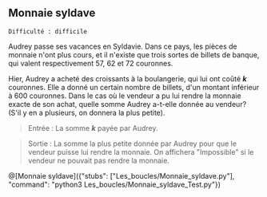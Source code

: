 ## Monnaie syldave 
`Difficulté : difficile`

Audrey passe ses vacances en Syldavie. Dans ce pays, les pièces de monnaie n'ont plus cours, et il n'existe que trois sortes de billets de banque, qui valent respectivement 57, 62 et 72 couronnes. 

Hier, Audrey a acheté des croissants à la boulangerie, qui lui ont coûté ***k*** couronnes. Elle a donné un certain nombre de billets, d'un montant inférieur à 600 couronnes. Dans le cas où le vendeur a pu lui rendre la monnaie exacte de son achat, quelle somme Audrey a-t-elle donnée au vendeur? (S'il y en a plusieurs, on donnera la plus petite).

> Entrée : La somme ***k*** payée par Audrey.

> Sortie : La somme la plus petite donnée par Audrey pour que le vendeur puisse lui rendre la monnaie. On affichera "Impossible" si le vendeur ne pouvait pas rendre la monnaie.

@[Monnaie syldave]({"stubs": ["Les_boucles/Monnaie_syldave.py"], "command": "python3 Les_boucles/Monnaie_syldave_Test.py"})
